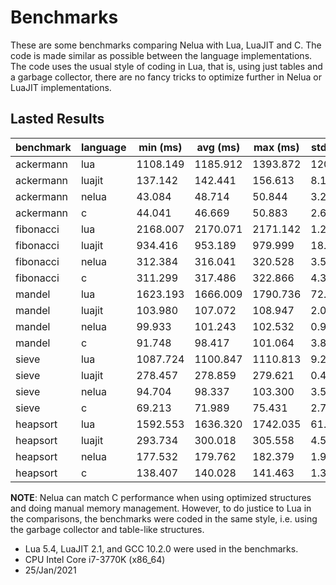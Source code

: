 # Benchmarks

These are some benchmarks comparing Nelua with Lua, LuaJIT and C.
The code is made similar as possible between the language implementations.
The code uses the usual style of coding in Lua,
that is, using just tables and a garbage collector,
there are no fancy tricks to optimize further
in Nelua or LuaJIT implementations.

## Lasted Results

|    benchmark |  language |   min (ms) |   avg (ms) |   max (ms) |   std (ms) |
|--------------|-----------|------------|------------|------------|------------|
|    ackermann |       lua |   1108.149 |   1185.912 |   1393.872 |    120.194 |
|    ackermann |    luajit |    137.142 |    142.441 |    156.613 |      8.195 |
|    ackermann |     nelua |     43.084 |     48.714 |     50.844 |      3.255 |
|    ackermann |         c |     44.041 |     46.669 |     50.883 |      2.615 |
|    fibonacci |       lua |   2168.007 |   2170.071 |   2171.142 |      1.264 |
|    fibonacci |    luajit |    934.416 |    953.189 |    979.999 |     18.430 |
|    fibonacci |     nelua |    312.384 |    316.041 |    320.528 |      3.524 |
|    fibonacci |         c |    311.299 |    317.486 |    322.866 |      4.367 |
|       mandel |       lua |   1623.193 |   1666.009 |   1790.736 |     72.015 |
|       mandel |    luajit |    103.980 |    107.072 |    108.947 |      2.000 |
|       mandel |     nelua |     99.933 |    101.243 |    102.532 |      0.927 |
|       mandel |         c |     91.748 |     98.417 |    101.064 |      3.866 |
|        sieve |       lua |   1087.724 |   1100.847 |   1110.813 |      9.253 |
|        sieve |    luajit |    278.457 |    278.859 |    279.621 |      0.472 |
|        sieve |     nelua |     94.704 |     98.337 |    103.300 |      3.509 |
|        sieve |         c |     69.213 |     71.989 |     75.431 |      2.743 |
|     heapsort |       lua |   1592.553 |   1636.320 |   1742.035 |     61.304 |
|     heapsort |    luajit |    293.734 |    300.018 |    305.558 |      4.501 |
|     heapsort |     nelua |    177.532 |    179.762 |    182.379 |      1.949 |
|     heapsort |         c |    138.407 |    140.028 |    141.463 |      1.357 |

__NOTE__: Nelua can match C performance when using optimized structures and doing manual memory management. However, to do justice to Lua in the comparisons, the benchmarks were coded in the same style, i.e. using the garbage collector and table-like structures.

* Lua 5.4, LuaJIT 2.1, and GCC 10.2.0 were used in the benchmarks.
* CPU Intel Core i7-3770K (x86_64)
* 25/Jan/2021
